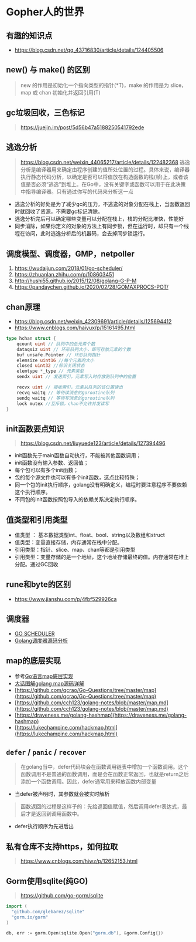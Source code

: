 
# Gopher人的世界

## 有趣的知识点
* https://blog.csdn.net/qq_43716830/article/details/124405506

## new() 与 make() 的区别

> new 的作用是初始化一个指向类型的指针(*T)，make 的作用是为 slice，map 或 chan 初始化并返回引用(T)

## gc垃圾回收，三色标记

> https://juejin.im/post/5d56b47a5188250541792ede

## 逃逸分析

> https://blog.csdn.net/weixin_44065217/article/details/122482368
> 逃逸分析是编译器用来确定由程序创建的值所处位置的过程。具体来说，编译器执行静态代码分析，以确定是否可以将值放在构造函数的栈(帧)上，或者该值是否必须“逃逸”到堆上。在Go中，没有关键字或函数可以用于在此决策中指导编译器。只有通过你写的代码来分析这一点

* 逃逸分析的好处是为了减少gc的压力，不逃逸的对象分配在栈上，当函数返回时就回收了资源，不需要gc标记清除。
* 逃逸分析完后可以确定哪些变量可以分配在栈上，栈的分配比堆快，性能好
* 同步消除，如果你定义的对象的方法上有同步锁，但在运行时，却只有一个线程在访问，此时逃逸分析后的机器码，会去掉同步锁运行。

## 调度模型、调度器，GMP，netpoller

1. https://wudaijun.com/2018/01/go-scheduler/
2. https://zhuanlan.zhihu.com/p/108603451
3. http://hushi55.github.io/2015/12/08/golang-G-P-M
4. https://pandaychen.github.io/2020/02/28/GOMAXPROCS-POT/

## chan原理

* https://blog.csdn.net/weixin_42309691/article/details/125694412
* https://www.cnblogs.com/haiyux/p/15161495.html

```go
type hchan struct {
    qcount uint // 队列中的总元素个数
    dataqsiz uint // 环形队列大小，即可存放元素的个数
    buf unsafe.Pointer // 环形队列指针
    elemsize uint16 //每个元素的大小
    closed uint32 //标识关闭状态
    elemtype *_type // 元素类型
    sendx uint // 发送索引，元素写入时存放到队列中的位置

    recvx uint // 接收索引，元素从队列的该位置读出
    recvq waitq // 等待读消息的goroutine队列
    sendq waitq // 等待写消息的goroutine队列
    lock mutex //互斥锁，chan不允许并发读写
}
```

## init函数要点知识

> https://blog.csdn.net/liuyuede123/article/details/127394496

* init函数先于main函数自动执行，不能被其他函数调用；
* init函数没有输入参数、返回值；
* 每个包可以有多个init函数；
* 包的每个源文件也可以有多个init函数，这点比较特殊；
* 同一个包的init执行顺序，golang没有明确定义，编程时要注意程序不要依赖这个执行顺序。
* 不同包的init函数按照包导入的依赖关系决定执行顺序。

## 值类型和引用类型

* 值类型 ： 基本数据类型int、float、bool、string以及数组和struct
* 值类型：变量直接存储，内存通常在栈中分配。
* 引用类型：指针、slice、map、chan等都是引用类型
* 引用类型：变量存储的是一个地址，这个地址存储最终的值。内存通常在堆上分配。通过GC回收

## rune和byte的区别

* https://www.jianshu.com/p/4fbf529926ca

## 调度器

* [GO SCHEDULER](https://www.dazhuanlan.com/2019/12/12/5df121e8a157b/)
* [Golang调度器源码分析](http://ga0.github.io/golang/2015/09/20/golang-runtime-scheduler.html)


## map的底层实现

* 参考[Go语言map底层实现](https://i6448038.github.io/2018/08/26/map-secret/)
* [大话图解golang map源码详解](https://www.linkinstar.wiki/2019/06/03/golang/source-code/graphic-golang-map/)
* [https://github.com/qcrao/Go-Questions/tree/master/map](https://github.com/qcrao/Go-Questions/tree/master/map)
* [https://github.com/cch123/golang-notes/blob/master/map.md](https://github.com/cch123/golang-notes/blob/master/map.md)
* [https://draveness.me/golang-hashmap](https://draveness.me/golang-hashmap)
* [https://lukechampine.com/hackmap.html](https://lukechampine.com/hackmap.html)

## `defer` / `panic` / `recover`

> 在golang当中，defer代码块会在函数调用链表中增加一个函数调用。这个函数调用不是普通的函数调用，而是会在函数正常返回，也就是return之后添加一个函数调用。因此，defer通常用来释放函数内部变量

* 当defer被声明时，其参数就会被实时解析

> 函数返回的过程是这样子的：先给返回值赋值，然后调用defer表达式，最后才是返回到调用函数中。

* defer执行顺序为先进后出


## 私有仓库不支持https，如何拉取

> https://www.cnblogs.com/hiwz/p/12652153.html

## Gorm使用sqlite(纯GO)

> https://github.com/go-gorm/sqlite

```go
import (
  "github.com/glebarez/sqlite"
  "gorm.io/gorm"
)

db, err := gorm.Open(sqlite.Open("gorm.db"), &gorm.Config{})
```
